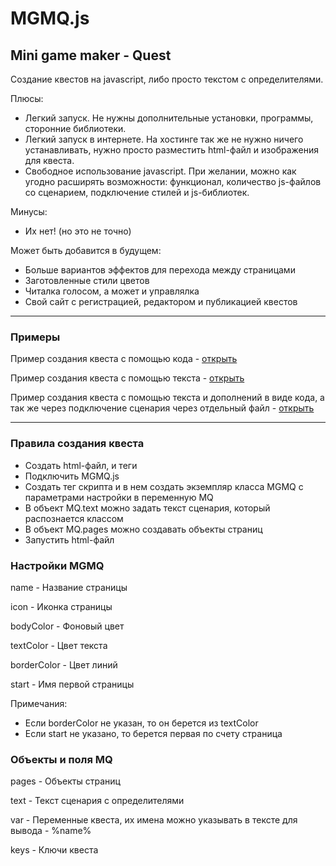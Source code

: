 # MGMQ.js

## Mini game maker - Quest

Создание квестов на javascript, либо просто текстом с определителями.

Плюсы:
- Легкий запуск.
Не нужны дополнительные установки, программы, сторонние библиотеки.
- Легкий запуск в интернете.
На хостинге так же не нужно ничего устанавливать, нужно просто разместить html-файл и изображения для квеста.
- Свободное использование javascript.
При желании, можно как угодно расширять возможности: функционал, количество js-файлов со сценарием, подключение стилей и js-библиотек.

Минусы:
- Их нет! (но это не точно)

Может быть добавится в будущем:
- Больше вариантов эффектов для перехода между страницами
- Заготовленные стили цветов
- Читалка голосом, а может и управлялка
- Свой сайт с регистрацией, редактором и публикацией квестов

______

### Примеры

Пример создания квеста с помощью кода - 
[открыть](https://github.com/jkn-code/mgm-quest/blob/main/example_code.html)

Пример создания квеста с помощью текста - 
[открыть](https://github.com/jkn-code/mgm-quest/blob/main/example_text.html)

Пример создания квеста с помощью текста и дополнений в виде кода, а так же через подключение сценария через отдельный файл - 
[открыть](https://github.com/jkn-code/mgm-quest/blob/main/example_file.html)

______

### Правила создания квеста

- Создать html-файл, и теги
- Подключить MGMQ.js
- Создать тег скрипта и в нем создать экземпляр класса MGMQ с параметрами настройки в переменную MQ
- В объект MQ.text можно задать текст сценария, который распознается классом
- В объект MQ.pages можно создавать объекты страниц
- Запустить html-файл


### Настройки MGMQ

name - Название страницы

icon - Иконка страницы

bodyColor - Фоновый цвет

textColor - Цвет текста

borderColor - Цвет линий

start - Имя первой страницы

Примечания:
- Если borderColor не указан, то он берется из textColor
- Если start не указано, то берется первая по счету страница

### Объекты и поля MQ

pages - Объекты страниц

text - Текст сценария с определителями

var - Переменные квеста, их имена можно указывать в тексте для вывода - %name%

keys - Ключи квеста





